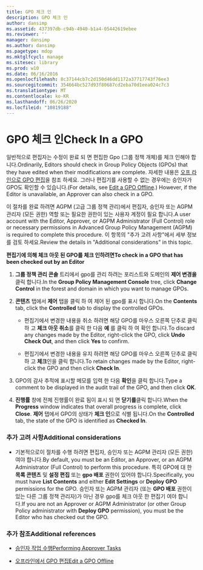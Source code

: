 ```yaml
---
title: GPO 체크 인
description: GPO 체크 인
author: dansimp
ms.assetid: 437397db-c94b-4940-b1a4-05442619ebee
ms.reviewer: ''
manager: dansimp
ms.author: dansimp
ms.pagetype: mdop
ms.mktglfcycl: manage
ms.sitesec: library
ms.prod: w10
ms.date: 06/16/2016
ms.openlocfilehash: 8c37144cb7c2d150d46dd1172a37717743f76ee3
ms.sourcegitcommit: 354664bc527d93f80687cd2eba70d1eea024c7c3
ms.translationtype: MT
ms.contentlocale: ko-KR
ms.lasthandoff: 06/26/2020
ms.locfileid: "10819188"
---
```

# <span data-ttu-id="44a5e-103">GPO 체크 인</span><span class="sxs-lookup"><span data-stu-id="44a5e-103">Check In a GPO</span></span>


<span data-ttu-id="44a5e-104">일반적으로 편집자는 수정이 완료 되 면 편집한 Gpo (그룹 정책 개체)를 체크 인해야 합니다.</span><span class="sxs-lookup"><span data-stu-id="44a5e-104">Ordinarily, Editors should check in Group Policy Objects (GPOs) that they have edited when their modifications are complete.</span></span> <span data-ttu-id="44a5e-105">자세한 내용은 [오프 라인으로 GPO 편집](edit-a-gpo-offline-agpm30ops.md)을 참조 하세요. 그러나 편집기를 사용할 수 없는 경우에는 승인자가 GPO도 확인할 수 있습니다.</span><span class="sxs-lookup"><span data-stu-id="44a5e-105">(For details, see [Edit a GPO Offline](edit-a-gpo-offline-agpm30ops.md).) However, if the Editor is unavailable, an Approver can also check in a GPO.</span></span>

<span data-ttu-id="44a5e-106">이 절차를 완료 하려면 AGPM (고급 그룹 정책 관리)에서 편집자, 승인자 또는 AGPM 관리자 (모든 권한) 역할 또는 필요한 권한이 있는 사용자 계정이 필요 합니다.</span><span class="sxs-lookup"><span data-stu-id="44a5e-106">A user account with the Editor, Approver, or AGPM Administrator (Full Control) role or necessary permissions in Advanced Group Policy Management (AGPM) is required to complete this procedure.</span></span> <span data-ttu-id="44a5e-107">이 항목의 "추가 고려 사항"에서 세부 정보를 검토 하세요.</span><span class="sxs-lookup"><span data-stu-id="44a5e-107">Review the details in "Additional considerations" in this topic.</span></span>

**<span data-ttu-id="44a5e-108">편집기에 의해 체크 아웃 된 GPO를 체크 인하려면</span><span class="sxs-lookup"><span data-stu-id="44a5e-108">To check in a GPO that has been checked out by an Editor</span></span>**

1.  <span data-ttu-id="44a5e-109">**그룹 정책 관리 콘솔** 트리에서 gpo를 관리 하려는 포리스트와 도메인의 **제어 변경을** 클릭 합니다.</span><span class="sxs-lookup"><span data-stu-id="44a5e-109">In the **Group Policy Management Console** tree, click **Change Control** in the forest and domain in which you want to manage GPOs.</span></span>

2.  <span data-ttu-id="44a5e-110">**콘텐츠** 탭에서 **제어** 탭을 클릭 하 여 제어 된 gpo를 표시 합니다.</span><span class="sxs-lookup"><span data-stu-id="44a5e-110">On the **Contents** tab, click the **Controlled** tab to display the controlled GPOs.</span></span>

    -   <span data-ttu-id="44a5e-111">편집기에서 변경한 내용을 취소 하려면 해당 GPO를 마우스 오른쪽 단추로 클릭 하 고 **체크 아웃 취소**를 클릭 한 다음 **예** 를 클릭 하 여 확인 합니다.</span><span class="sxs-lookup"><span data-stu-id="44a5e-111">To discard any changes made by the Editor, right-click the GPO, click **Undo Check Out**, and then click **Yes** to confirm.</span></span>

    -   <span data-ttu-id="44a5e-112">편집기에서 변경한 내용을 유지 하려면 해당 GPO를 마우스 오른쪽 단추로 클릭 하 고 **체크**인을 클릭 합니다.</span><span class="sxs-lookup"><span data-stu-id="44a5e-112">To retain changes made by the Editor, right-click the GPO and then click **Check In**.</span></span>

3.  <span data-ttu-id="44a5e-113">GPO의 감사 추적에 표시할 메모를 입력 한 다음 **확인**을 클릭 합니다.</span><span class="sxs-lookup"><span data-stu-id="44a5e-113">Type a comment to be displayed in the audit trail of the GPO, and then click **OK**.</span></span>

4.  <span data-ttu-id="44a5e-114">**진행률** 창에 전체 진행률이 완료 됨이 표시 되 면 **닫기를**클릭 합니다.</span><span class="sxs-lookup"><span data-stu-id="44a5e-114">When the **Progress** window indicates that overall progress is complete, click **Close**.</span></span> <span data-ttu-id="44a5e-115">**제어** 탭에서 GPO의 상태가 **체크 인**으로 식별 됩니다.</span><span class="sxs-lookup"><span data-stu-id="44a5e-115">On the **Controlled** tab, the state of the GPO is identified as **Checked In**.</span></span>

### <span data-ttu-id="44a5e-116">추가 고려 사항</span><span class="sxs-lookup"><span data-stu-id="44a5e-116">Additional considerations</span></span>

-   <span data-ttu-id="44a5e-117">기본적으로이 절차를 수행 하려면 편집자, 승인자 또는 AGPM 관리자 (모든 권한) 여야 합니다.</span><span class="sxs-lookup"><span data-stu-id="44a5e-117">By default, you must be an Editor, an Approver, or an AGPM Administrator (Full Control) to perform this procedure.</span></span> <span data-ttu-id="44a5e-118">특히 GPO에 대 한 **목록 콘텐츠** 및 **설정 편집** 또는 **gpo 배포** 권한이 있어야 합니다.</span><span class="sxs-lookup"><span data-stu-id="44a5e-118">Specifically, you must have **List Contents** and either **Edit Settings** or **Deploy GPO** permissions for the GPO.</span></span> <span data-ttu-id="44a5e-119">승인자 또는 AGPM 관리자 (또는 **GPO 배포** 권한이 있는 다른 그룹 정책 관리자)가 아닌 경우 gpo를 체크 아웃 한 편집기 여야 합니다.</span><span class="sxs-lookup"><span data-stu-id="44a5e-119">If you are not an Approver or AGPM Administrator (or other Group Policy administrator with **Deploy GPO** permission), you must be the Editor who has checked out the GPO.</span></span>

### <span data-ttu-id="44a5e-120">추가 참조</span><span class="sxs-lookup"><span data-stu-id="44a5e-120">Additional references</span></span>

-   [<span data-ttu-id="44a5e-121">승인자 작업 수행</span><span class="sxs-lookup"><span data-stu-id="44a5e-121">Performing Approver Tasks</span></span>](performing-approver-tasks-agpm30ops.md)

-   [<span data-ttu-id="44a5e-122">오프라인에서 GPO 편집</span><span class="sxs-lookup"><span data-stu-id="44a5e-122">Edit a GPO Offline</span></span>](edit-a-gpo-offline-agpm30ops.md)

 

 





